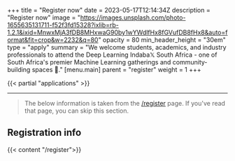 +++
title = "Register now"
date = 2023-05-17T12:14:34Z
description = "Register now"
image = "https://images.unsplash.com/photo-1655635131711-f52f3fd15328?ixlib=rb-1.2.1&ixid=MnwxMjA3fDB8MHxwaG90by1wYWdlfHx8fGVufDB8fHx8&auto=format&fit=crop&w=2232&q=80"
opacity = 80
min_header_height = "30em"
type = "apply"
summary = "We welcome students, academics, and industry professionals to attend the Deep Learning Indaba𝕏 South Africa - one of South Africa's premier Machine Learning gatherings and community-building spaces 🤝."
[menu.main]
parent = "register"
weight = 1
+++

{{< partial "applications" >}}

---

> The below information is taken from the [/register](/register) page. If you've read that page, you can skip this section.

## Registration info
<!-- include **content** from _index.md -->
{{< content "/register">}}

